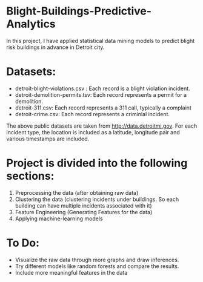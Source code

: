 # Blight-Buildings-Predictive-Analytics

In this project, I have applied statistical data mining models to predict blight risk buildings in advance in Detroit city.

Datasets:
========
- detroit-blight-violations.csv : Each record is a blight violation incident. 
- detroit-demolition-permits.tsv: Each record represents a permit for a demolition. 
- detroit-311.csv: Each record represents a 311 call, typically a complaint 
- detroit-crime.csv: Each record represents a criminial incident.

The above public datasets are taken from http://data.detroitmi.gov. For each incident type, the location is included as a latitude,
longitude pair and various timestamps are included.

Project is divided into the following sections:
==========================================
1) Preprocessing the data (after obtaining raw data)
2) Clustering the data (clustering incidents under buildings. So each building can have multiple incidents associated with it)
3) Feature Engineering (Generating Features for the data)
4) Applying machine-learning models

To Do:
=====
- Visualize the raw data through more graphs and draw inferences. 
- Try different models like random forests and compare the results. 
- Include more meaningful features in the data
